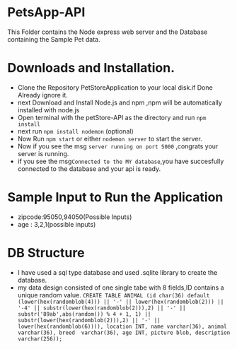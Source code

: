 # PetsApp-API
This Folder contains the Node express web server and the Database containing the Sample Pet data.
# Downloads and Installation.

* Clone the Repository PetStoreApplication to your local disk.if Done Already ignore it.
* next Download and Install Node.js and npm ,npm will be automatically installed with node.js
* Open terminal with the petStore-API as the directory and run ``npm install``
* next run ``npm install nodemon`` (optional)
* Now Run ``npm start`` or either ``nodemon server`` to start the server.
* Now if you  see the msg ``server running on port 5000`` ,congrats your server is running.
* if you see the msg``Connected to the MY database``,you have succesfully connected to the database and your api is ready.

# Sample Input to Run the Application
- zipcode:95050,94050(Possible Inputs)
- age : 3,2,1(possible inputs)
# DB Structure
- I have used a sql type database and used .sqlite library to create the database.
- my data design consisted of one single tabe with 8 fields,ID contains a unique random value.
```CREATE TABLE ANIMAL (id char(36) default (lower(hex(randomblob(4))) || '-' || lower(hex(randomblob(2))) || '-4' || substr(lower(hex(randomblob(2))),2) || '-' || substr('89ab',abs(random()) % 4 + 1, 1) || substr(lower(hex(randomblob(2))),2) || '-' || lower(hex(randomblob(6)))), location INT, name varchar(36), animal  varchar(36), breed  varchar(36), age INT, picture blob, description varchar(256));```



 
  


